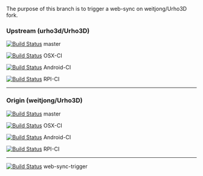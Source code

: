 The purpose of this branch is to trigger a web-sync on weitjong/Urho3D fork.

### Upstream (urho3d/Urho3D)

[![Build Status](https://travis-ci.org/urho3d/Urho3D.png?branch=master)](https://travis-ci.org/urho3d/Urho3D?branch=master) master

[![Build Status](https://travis-ci.org/urho3d/Urho3D.png?branch=OSX-CI)](https://travis-ci.org/urho3d/Urho3D?branch=OSX-CI) OSX-CI

[![Build Status](https://travis-ci.org/urho3d/Urho3D.png?branch=Android-CI)](https://travis-ci.org/urho3d/Urho3D?branch=Android-CI) Android-CI

[![Build Status](https://travis-ci.org/urho3d/Urho3D.png?branch=RPI-CI)](https://travis-ci.org/urho3d/Urho3D?branch=RPI-CI) RPI-CI

---

### Origin (weitjong/Urho3D)

[![Build Status](https://travis-ci.org/weitjong/Urho3D.png?branch=master)](https://travis-ci.org/weitjong/Urho3D?branch=master) master

[![Build Status](https://travis-ci.org/weitjong/Urho3D.png?branch=OSX-CI)](https://travis-ci.org/weitjong/Urho3D?branch=OSX-CI) OSX-CI

[![Build Status](https://travis-ci.org/weitjong/Urho3D.png?branch=Android-CI)](https://travis-ci.org/weitjong/Urho3D?branch=Android-CI) Android-CI

[![Build Status](https://travis-ci.org/weitjong/Urho3D.png?branch=RPI-CI)](https://travis-ci.org/weitjong/Urho3D?branch=RPI-CI) RPI-CI

---

[![Build Status](https://travis-ci.org/weitjong/Urho3D.png?branch=web-sync-trigger)](https://travis-ci.org/weitjong/Urho3D?branch=web-sync-trigger) web-sync-trigger
